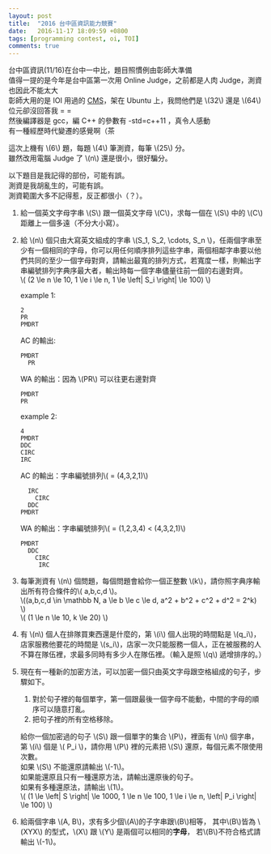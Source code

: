 ```yaml
---
layout: post
title:  "2016 台中區資訊能力競賽"
date:   2016-11-17 18:09:59 +0800
tags: [programming contest, oi, TOI]
comments: true
---
```


台中區資訊(11/16)在台中一中比，題目照慣例由彰師大準備  
值得一提的是今年是台中區第一次用 Online Judge，之前都是人肉 Judge，測資也因此不能太大  
彰師大用的是 IOI 用過的 [CMS](https://cms-dev.github.io)，架在 Ubuntu 上，我問他們是 \\(32\\) 還是 \\(64\\) 位元卻沒回答我 = =  
然後編譯器是 gcc，編 C++ 的參數有 -std=c++11 ，真令人感動  
有一種經歷時代變遷的感覺啊（茶  

這次上機有 \\(6\\) 題，每題 \\(4\\) 筆測資，每筆 \\(25\\) 分。  
雖然改用電腦 Judge 了 \\(n\\) 還是很小，很好騙分。

以下題目是我記得的部份，可能有誤。  
測資是我胡亂生的，可能有誤。  
測資範圍大多不記得惹，反正都很小（？）。

1.  給一個英文字母字串 \\(S\\) 跟一個英文字母 \\(C\\)，求每一個在 \\(S\\) 中的 \\(C\\) 距離上一個多遠（不分大小寫）。  

2.  給 \\(n\\) 個只由大寫英文組成的字串 \\(S_1, S_2, \cdots, S_n \\)，任兩個字串至少有一個相同的字母，你可以用任何順序排列這些字串，兩個相鄰字串要以他們共同的至少一個字母對齊，請輸出最寬的排列方式，若寬度一樣，則輸出字串編號排列字典序最大者，輸出時每一個字串儘量往前一個的右邊對齊。  
	\\( (2 \le n \le 10, 1 \le i \le n,  1 \le \left| S_i \right| \le 100) \\)

	example 1:

		2
		PR
		PMDRT

	AC 的輸出:

		PMDRT
		  PR

	WA 的輸出：因為 \\(PR\\) 可以往更右邊對齊

		PMDRT
		PR

	example 2:

		4
		PMDRT
		DDC
		CIRC
		IRC

	AC 的輸出：字串編號排列\\( = (4,3,2,1)\\)

		  IRC
			CIRC
		  DDC
		PMDRT

	WA 的輸出：字串編號排列\\( = (1,2,3,4) < (4,3,2,1)\\)

		PMDRT
		  DDC
			CIRC
			 IRC

3.  每筆測資有 \\(n\\) 個問題，每個問題會給你一個正整數 \\(k\\)，請你照字典序輸出所有符合條件的\\( a,b,c,d \\)。  
	\\((a,b,c,d \in \mathbb N, a \le b \le c \le d, a^2 + b^2 + c^2 + d^2 = 2^k) \\)  
	\\( (1 \le n \le 10, k \le 20) \\)

4.  有 \\(n\\) 個人在排隊買東西還是什麼的，第 \\(i\\) 個人出現的時間點是 \\(q_i\\)，店家服務他要花的時間是 \\(s_i\\)，店家一次只能服務一個人，正在被服務的人不算在隊伍裡，求最多同時有多少人在隊伍裡。（輸入是照 \\(q\\) 遞增排序的。）

5.  現在有一種新的加密方法，可以加密一個只由英文字母跟空格組成的句子，步驟如下。

	1.  對於句子裡的每個單字，第一個跟最後一個字母不能動，中間的字母的順序可以隨意打亂。
	2.  把句子裡的所有空格移除。

	給你一個加密過的句子 \\(S\\) 跟一個單字的集合 \\(P\\)，裡面有 \\(n\\) 個字串，第 \\(i\\) 個是 \\( P_i \\)，請你用 \\(P\\) 裡的元素把 \\(S\\) 還原，每個元素不限使用次數。  
	如果 \\(S\\) 不能還原請輸出 \\(-1\\)。  
	如果能還原且只有一種還原方法，請輸出還原後的句子。  
	如果有多種還原法，請輸出 \\(1\\)。  
	\\( (1 \le \left| S \right| \le 1000, 1 \le n \le 100, 1 \le i \le n, \left| P_i \right| \le 100) \\)

6.  給兩個字串 \\(A, B\\)，求有多少個\\(A\\)的子字串跟\\(B\\)相等，
其中\\(B\\)皆為 \\(XYX\\) 的型式，\\(X\\) 跟 \\(Y\\) 是兩個可以相同的**字母**，
若\\(B\\)不符合格式請輸出 \\(-1\\)。  
